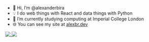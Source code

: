 - 👋 Hi, I’m @alexanderbira
- 💡 I do web things with React and data things with Python
- 🌱 I’m currently studying computing at Imperial College London
- 🌐 You can see my site at <a href="https://www.alexbr.dev" target="_blank">alexbr.dev</a>

<a href="#">
  <img align="top" src="https://github-readme-stats.vercel.app/api?username=alexanderbira&theme=github_dark&hide=issues&count_private=true&show_icons=true&hide_rank=true&custom_title=Alexanderbira%27s+GitHub+Stats&hide_border=true" />
</a>
<a href="#">
  <img align="top"  src="https://github-readme-stats.vercel.app/api/top-langs/?username=alexanderbira&theme=github_dark&layout=compact&hide=HTML,CSS&hide_border=true" />
</a>
